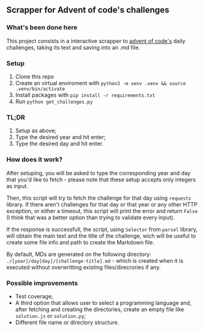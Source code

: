 ## Scrapper for Advent of code's challenges

### What's been done here
This project consists in a interactive scrapper to [advent of code's](https://adventofcode.com/) daily challenges, taking its text and saving into an .md file.

### Setup
1. Clone this repo
2. Create an virtual enviroment with `python3 -m venv .venv && source .venv/bin/activate`
3. Install packages with `pip install -r requirements.txt`
4. Run `python get_challenges.py`

### TL;DR
1. Setup as above;
2. Type the desired year and hit enter;
3. Type the desired day and hit enter.


### How does it work?
After setuping, you will be asked to type the corresponding year and day that you'd like to fetch - please note that these setup accepts only integers as input.

Then, this script will try to fetch the challenge for that day using `requests` library. If there aren't challenges for that day or that year or any other HTTP exception, or either a timeout, this script will print the error and return `False` (I think that was a better option than trying to validate every input).

If the response is successfull, the script, using `Selector` from `parsel` library, will obtain the main text and the title of the challenge, wich will be useful to create some file info and path to create the Markdown file.

By default, MDs are generated on the following directory: `./[year]/day[day]/[challenge-title].md` - which is created when it is executed without overwritting existing files/direcrories if any.

### Possible improvements
- Test coverage;
- A third option that allows user to select a programming language and, after fetching and creating the directories, create an empty file like `solution.js` or `solution.py`;
- Different file name or directory structure.